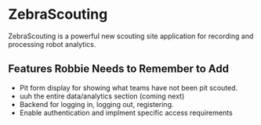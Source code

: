 # ZebraScouting

ZebraScouting is a powerful new scouting site application for recording and processing robot analytics.

## Features Robbie Needs to Remember to Add

* Pit form display for showing what teams have not been pit scouted.
* uuh the entire data/analytics section (coming next)
* Backend for logging in, logging out, registering.
* Enable authentication and implment specific access requirements